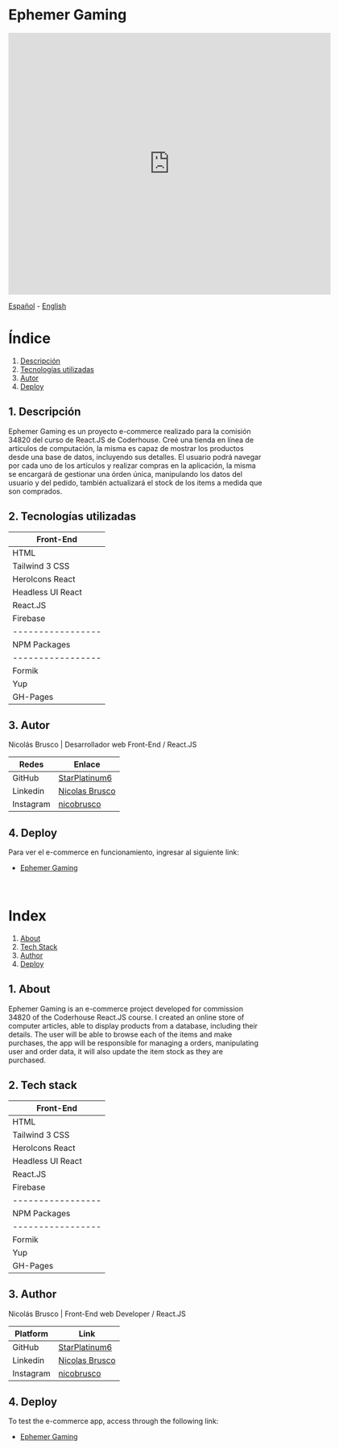 # Ephemer Gaming

<iframe src='https://gfycat.com/ifr/SatisfiedGargantuanFreshwatereel' frameborder='0' scrolling='no' allowfullscreen width='640' height='520'></iframe>

[Español](#es) - [English](#en)

<a name="ES"></a>

# Índice

1. [Descripción](#description-es)
2. [Tecnologías utilizadas](#technologies-es)
3. [Autor](#author-es)
4. [Deploy](#deploy-es)

<a name="description-es"></a>

## 1. Descripción

Ephemer Gaming es un proyecto e-commerce realizado para la comisión 34820 del curso de React.JS de Coderhouse. Creé una tienda en línea de artículos de computación, la misma es capaz de mostrar los productos desde una base de datos, incluyendo sus detalles. El usuario podrá navegar por cada uno de los artículos y realizar compras en la aplicación, la misma se encargará de gestionar una órden única, manipulando los datos del usuario y del pedido, también actualizará el stock de los items a medida que son comprados.

<a name="technologies-es"></a>

## 2. Tecnologías utilizadas

| Front-End         |
| ----------------- |
| HTML			    |
| Tailwind 3 CSS    |
| HeroIcons React   |
| Headless UI React |
| React.JS          |
| Firebase          |
| ----------------- |
| NPM Packages      |
| ----------------- |
| Formik            |
| Yup               |
| GH-Pages          |

<a name="author-es"></a>

## 3. Autor

Nicolás Brusco | Desarrollador web Front-End / React.JS

|Redes | Enlace |
|---------------------------|----------------|
|GitHub |[StarPlatinum6](https://github.com/StarPlatinum6) |
|Linkedin |[Nicolas Brusco](https://www.linkedin.com/in/nicolasbrusco)|
|Instagram |[nicobrusco](https://instagram.com/nicobrusco)

<a name="deploy-es"></a>

## 4. Deploy

Para ver el e-commerce en funcionamiento, ingresar al siguiente link:

- [Ephemer Gaming](https://starplatinum6.github.io/Proyecto-Final-Brusco-34820/)

&nbsp;
&nbsp;


<a name="EN"></a>

# Index

1. [About](#description-en)
2. [Tech Stack](#technologies-en)
3. [Author](#author)
4. [Deploy](#deploy-en)

<a name="description-en"></a>

## 1. About

Ephemer Gaming is an e-commerce project developed for commission 34820 of the Coderhouse React.JS course. I created an online store of computer articles, able to display products from a database, including their details. The user will be able to browse each of the items and make purchases, the app will be responsible for managing a orders, manipulating user and order data, it will also update the item stock as they are purchased.

<a name="technologies-en"></a>

## 2. Tech stack

| Front-End         |
| ----------------- |
| HTML			    |
| Tailwind 3 CSS    |
| HeroIcons React   |
| Headless UI React |
| React.JS          |
| Firebase          |
| ----------------- |
| NPM Packages      |
| ----------------- |
| Formik            |
| Yup               |
| GH-Pages          |

<a name="author-en"></a>

## 3. Author

Nicolás Brusco | Front-End web Developer / React.JS

|Platform | Link |
|---------------------------|----------------|
|GitHub |[StarPlatinum6](https://github.com/StarPlatinum6) |
|Linkedin |[Nicolas Brusco](https://www.linkedin.com/in/nicolasbrusco)|
|Instagram |[nicobrusco](https://instagram.com/nicobrusco)



<a name="deploy-en"></a>

## 4. Deploy

To test the e-commerce app, access through the following link:

- [Ephemer Gaming](https://starplatinum6.github.io/Proyecto-Final-Brusco-34820/)
